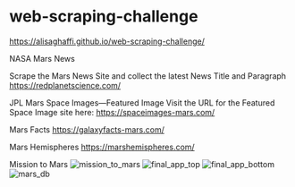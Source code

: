 # web-scraping-challenge
https://alisaghaffi.github.io/web-scraping-challenge/

NASA Mars News

Scrape the Mars News Site and collect the latest News Title and Paragraph 
https://redplanetscience.com/

JPL Mars Space Images—Featured Image
Visit the URL for the Featured Space Image site here:
https://spaceimages-mars.com/

Mars Facts
https://galaxyfacts-mars.com/

Mars Hemispheres
https://marshemispheres.com/


Mission to Mars
![mission_to_mars](https://user-images.githubusercontent.com/95519407/174952447-59f84ed1-aab3-4cff-898c-3dbc369a0911.png)
![final_app_top](https://user-images.githubusercontent.com/95519407/174952466-16b00a19-aa0f-41ba-ad95-a4ed8ac06f38.png)
![final_app_bottom](https://user-images.githubusercontent.com/95519407/174952477-685a3326-fa9e-4903-8f8e-e4273b8b316d.png)
![mars_db](https://user-images.githubusercontent.com/95519407/175478598-09903867-18d5-4949-851b-e85c155e514a.jpg)

